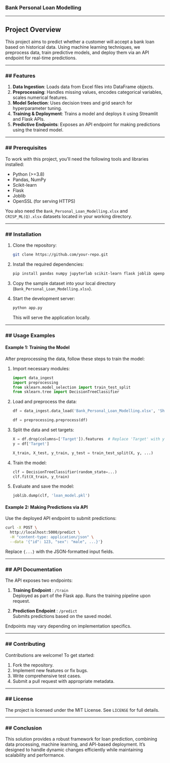 ###  Bank Personal Loan Modelling

---

## Project Overview

This project aims to predict whether a customer will accept a bank loan based on historical data. Using machine learning techniques, we preprocess data, train predictive models, and deploy them via an API endpoint for real-time predictions.

---

### ## Features

1. **Data Ingestion**: Loads data from Excel files into DataFrame objects.
2. **Preprocessing**: Handles missing values, encodes categorical variables, scales numerical features.
3. **Model Selection**: Uses decision trees and grid search for hyperparameter tuning.
4. **Training & Deployment**: Trains a model and deploys it using Streamlit and Flask APIs.
5. **Predictive Endpoints**: Exposes an API endpoint for making predictions using the trained model.

---

### ## Prerequisites

To work with this project, you'll need the following tools and libraries installed:

- Python (>=3.8)
- Pandas, NumPy
- Scikit-learn
- Flask
- Joblib
- OpenSSL (for serving HTTPS)

You also need the `Bank_Personal_Loan_Modelling.xlsx` and `CRISP_ML(Q).xlsx` datasets located in your working directory.

---

### ## Installation

1. Clone the repository:

   ```bash
   git clone https://github.com/your-repo.git
   ```

2. Install the required dependencies:

   ```bash
   pip install pandas numpy jupyterlab scikit-learn flask joblib openpyxl
   ```

3. Copy the sample dataset into your local directory (`Bank_Personal_Loan_Modelling.xlsx`).

4. Start the development server:

   ```bash
   python app.py
   ```

   This will serve the application locally.

---

### ## Usage Examples

#### **Example 1: Training the Model**

After preprocessing the data, follow these steps to train the model:

1. Import necessary modules:

   ```python
   import data_ingest
   import preprocessing
   from sklearn.model_selection import train_test_split
   from sklearn.tree import DecisionTreeClassifier
   ```

2. Load and preprocess the data:

   ```python
   df = data_ingest.data_load('Bank_Personal_Loan_Modelling.xlsx', 'Sheet1')
   
   df = preprocessing.preprocess(df)
   ```

3. Split the data and set targets:

   ```python
   X = df.drop(columns=['Target']).features  # Replace 'Target' with your target variable
   y = df['Target']
   
   X_train, X_test, y_train, y_test = train_test_split(X, y, ...)
   ```

4. Train the model:

   ```python
   clf = DecisionTreeClassifier(random_state=...)
   clf.fit(X_train, y_train)
   ```

5. Evaluate and save the model:

   ```python
   joblib.dump(clf, 'loan_model.pkl')
   ```

#### **Example 2: Making Predictions via API**

Use the deployed API endpoint to submit predictions:

```bash
curl -X POST \
  http://localhost:5000/predict \
  -H "content-type: application/json" \
  --data '{"id": 123, "sex": "male", ...}'} 
```

Replace `{...}` with the JSON-formatted input fields.

---

### ## API Documentation

The API exposes two endpoints:

1. **Training Endpoint** : `/train`  
   Deployed as part of the Flask app. Runs the training pipeline upon request.

2. **Prediction Endpoint** : `/predict`  
   Submits predictions based on the saved model.

Endpoints may vary depending on implementation specifics.

---

### ## Contributing

Contributions are welcome! To get started:

1. Fork the repository.
2. Implement new features or fix bugs.
3. Write comprehensive test cases.
4. Submit a pull request with appropriate metadata.

---

### ## License

The project is licensed under the MIT License. See `LICENSE` for full details.

---

### ## Conclusion

This solution provides a robust framework for loan prediction, combining data processing, machine learning, and API-based deployment. It’s designed to handle dynamic changes efficiently while maintaining scalability and performance.
